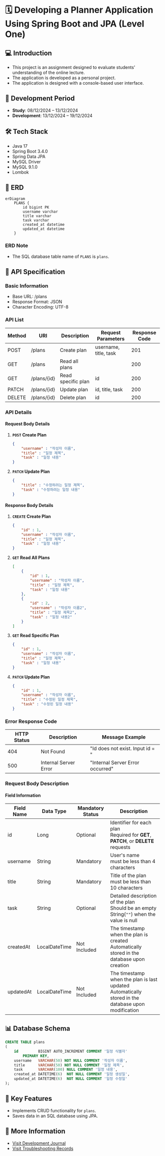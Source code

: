 # 🗓️ Developing a Planner Application Using Spring Boot and JPA (Level One)

## 💻 Introduction

- This project is an assignment designed to evaluate students' understanding of the online lecture.
- The application is developed as a personal project.
- The application is designed with a console-based user interface.

## 📆 Development Period

- **Study**: 08/12/2024 – 13/12/2024
- **Development**: 13/12/2024 – 19/12/2024

## 🛠️ Tech Stack

- Java 17
- Spring Boot 3.4.0
- Spring Data JPA
- MySQL Driver
- MySQL 9.1.0
- Lombok

## 🔗 ERD

```mermaid
erDiagram
    PLANS {
        id bigint PK
        username varchar
        title varchar
        task varchar
        created_at datetime
        updated_at datetime
    }
```

### ERD Note

- The SQL database table name of `PLANS` is `plans`.

## 📜 API Specification

### Basic Information

- Base URL: /plans
- Response Format: JSON
- Character Encoding: UTF-8

### API List

| Method | URI         | Description        | Request Parameters    | Response Code |
|--------|-------------|--------------------|-----------------------|---------------|
| POST   | /plans      | Create plan        | username, title, task | 201           |
| GET    | /plans      | Read all plans     |                       | 200           |
| GET    | /plans/{id} | Read specific plan | id                    | 200           |
| PATCH  | /plans/{id} | Update plan        | id, title, task       | 200           |
| DELETE | /plans/{id} | Delete plan        | id                    | 200           |

### API Details

#### Request Body Details

1. **`POST` Create Plan**
    ```json
    {
        "username" : "작성자 이름",
        "title" : "일정 제목",
        "task" : "일정 내용"
    }
    ```

2. **`PATCH` Update Plan**
    ```json
    {
        "title" : "수정하려는 일정 제목",
        "task" : "수정하려는 일정 내용"
    }
    ```

#### Response Body Details

1. **`CREATE` Create Plan**
    ```json
    {
        "id" : 1,
        "username" : "작성자 이름",
        "title" : "일정 제목",
        "task" : "일정 내용"
    }
    ```

2. **`GET` Read All Plans**
    ```json
    [
        {
            "id" : 1,
            "username" : "작성자 이름",
            "title" : "일정 제목",
            "task" : "일정 내용"
        },
        {
            "id" : 2,
            "username" : "작성자 이름2",
            "title" : "일정 제목2",
            "task" : "일정 내용2"
        }
    ]
    ```

3. **`GET` Read Specific Plan**
    ```json
    {
        "id" : 1,
        "username" : "작성자 이름",
        "title" : "일정 제목",
        "task" : "일정 내용"
    }
    ```

4. **`PATCH` Update Plan**
    ```json
    {
        "id" : 1,
        "username" : "작성자 이름",
        "title" : "수정된 일정 제목",
        "task" : "수정된 일정 내용"
    }
    ```

### Error Response Code

| HTTP Status | Description           | Message Example                  |
|-------------|-----------------------|----------------------------------|
| 404         | Not Found             | "Id does not exist. Input id = " |
| 500         | Internal Server Error | "Internal Server Error occurred" |

### Request Body Description

#### Field Information

| Field Name | Data Type     | Mandatory Status | Description                                                                                               |
|------------|---------------|------------------|-----------------------------------------------------------------------------------------------------------|
| id         | Long          | Optional         | Identifier for each plan  <br/> Required for **GET**, **PATCH**, or **DELETE** requests                   |
| username   | String        | Mandatory        | User's name <br/> must be less than 4 characters                                                          |
| title      | String        | Mandatory        | Title of the plan <br/> must be less than 10 characters                                                   |
| task       | String        | Optional         | Detailed description of the plan  <br/> Should be an empty String(`""`) when the value is null            |
| createdAt  | LocalDateTime | Not Included     | The timestamp when the plan is created  <br/> Automatically stored in the database upon creation          |
| updatedAt  | LocalDateTime | Not Included     | The timestamp when the plan is last updated  <br/> Automatically stored in the database upon modification |

## 📊 Database Schema

```sql
CREATE TABLE plans
(
    id         BIGINT AUTO_INCREMENT COMMENT '일정 식별자'
        PRIMARY KEY,
    username   VARCHAR(50) NOT NULL COMMENT '작성자 이름',
    title      VARCHAR(50) NOT NULL COMMENT '일정 제목',
    task       VARCHAR(100) NULL COMMENT '일정 내용',
    created_at DATETIME(6)  NOT NULL COMMENT '일정 생성일',
    updated_at DATETIME(6)  NOT NULL COMMENT '일정 수정일'
);
```

## 🚀 Key Features

- Implements CRUD functionality for `plans`.
- Saves data in an SQL database using JPA.

## 📜 More Information

- [Visit Development Journal](https://writingforever162.tistory.com)
- [Visit Troubleshooting Records](https://writingforever162.tistory.com/category/Troubleshooting%3A%20%EB%AC%B4%EC%97%87%EC%9D%B4%20%EB%AC%B8%EC%A0%9C%EC%98%80%EB%8A%94%EA%B0%80%3F)